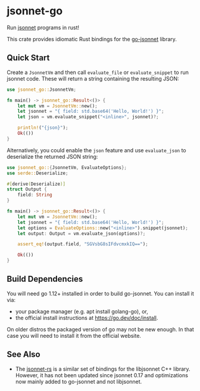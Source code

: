 # jsonnet-go

Run [jsonnet] programs in rust!

This crate provides idiomatic Rust bindings for the [go-jsonnet] library.

[jsonnet]: https://jsonnet.org
[go-jsonnet]: https://github.com/google/go-jsonnet

## Quick Start
Create a `JsonnetVm` and then call `evaluate_file` or `evaluate_snippet` to run
jsonnet code. These will return a string containing the resulting JSON:

```rust
use jsonnet_go::JsonnetVm;

fn main() -> jsonnet_go::Result<()> {
    let mut vm = JsonnetVm::new();
    let jsonnet = "{ field: std.base64('Hello, World!') }";
    let json = vm.evaluate_snippet("<inline>", jsonnet)?;

    println!("{json}");
    Ok(())
}
```

Alternatively, you could enable the `json` feature and use `evaluate_json` to
deserialize the returned JSON string:

```rust
use jsonnet_go::{JsonnetVm, EvaluateOptions};
use serde::Deserialize;

#[derive(Deserialize)]
struct Output {
    field: String
}

fn main() -> jsonnet_go::Result<()> {
    let mut vm = JsonnetVm::new();
    let jsonnet = "{ field: std.base64('Hello, World!') }";
    let options = EvaluateOptions::new("<inline>").snippet(jsonnet);
    let output: Output = vm.evaluate_json(options)?;

    assert_eq!(output.field, "SGVsbG8sIFdvcmxkIQ==");

    Ok(())
}
```

## Build Dependencies
You will need go 1.12+ installed in order to build go-jsonnet. You can install
it via:
- your package manager (e.g. apt install golang-go), or,
- the official install instructions at <https://go.dev/doc/install>.

On older distros the packaged version of go may not be new enough. In that case
you will need to install it from the official website.

## See Also
- The [jsonnet-rs] is a similar set of bindings for the libjsonnet C++ library.
  However, it has not been updated since jsonnet 0.17 and optimizations now
  mainly added to go-jsonnet and not libjsonnet.

[jsonnet-rs]: https://crates.io/crates/jsonnet-rs

